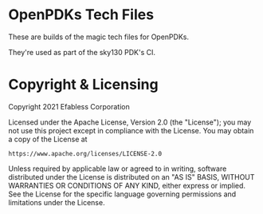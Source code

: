 # OpenPDKs Tech Files
These are builds of the magic tech files for OpenPDKs.

They're used as part of the sky130 PDK's CI.

# Copyright & Licensing
Copyright 2021 Efabless Corporation

Licensed under the Apache License, Version 2.0 (the "License");
you may not use this project except in compliance with the License.
You may obtain a copy of the License at

    https://www.apache.org/licenses/LICENSE-2.0

Unless required by applicable law or agreed to in writing, software
distributed under the License is distributed on an "AS IS" BASIS,
WITHOUT WARRANTIES OR CONDITIONS OF ANY KIND, either express or implied.
See the License for the specific language governing permissions and
limitations under the License.
